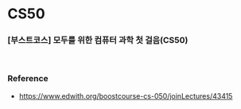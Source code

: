 # CS50

### [부스트코스] 모두를 위한 컴퓨터 과학 첫 걸음(CS50)





<br/>



### Reference

-  https://www.edwith.org/boostcourse-cs-050/joinLectures/43415 